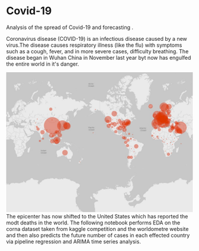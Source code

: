 # Covid-19
Analysis of the spread of Covid-19 and forecasting .

Coronavirus disease (COVID-19) is an infectious disease caused by a new virus.The disease causes respiratory illness (like the flu) with symptoms such as a cough, fever, and in more severe cases, difficulty breathing. 
The disease began in Wuhan China in November last year byt now has engulfed the entire world in it's danger.

![corona spread](datasets/covid.jpg)
The epicenter has now shifted to the United States which has reported the modt deaths in the world.
The following notebook performs EDA on the corna dataset taken from kaggle competition and the worldometre website and then also predicts the future number of cases in each effected country via pipeline regression and ARIMA time series analysis.